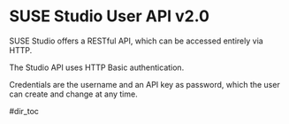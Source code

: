 # SUSE Studio User API v2.0

SUSE Studio offers a RESTful API, which can be accessed entirely via HTTP.

The Studio API uses HTTP Basic authentication.

Credentials are the username and an API key as password, which the
user can create and change at any time.

#dir_toc
